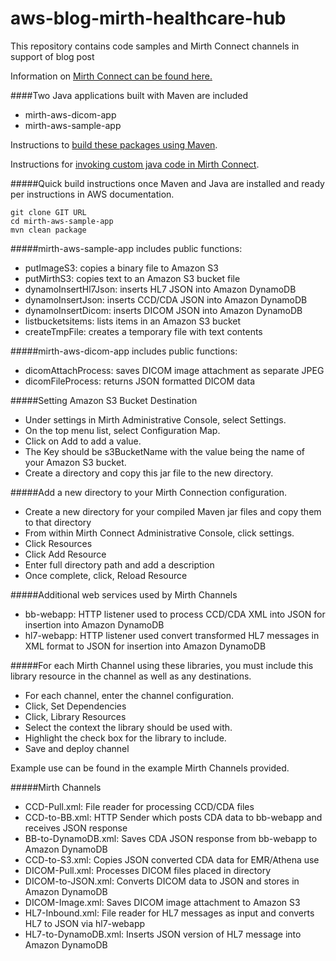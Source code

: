 # aws-blog-mirth-healthcare-hub

This repository contains code samples and Mirth Connect channels in support of blog post <LINK>

Information on [Mirth Connect can be found here.](https://www.mirth.com/)

####Two Java applications built with Maven are included
 * mirth-aws-dicom-app
 * mirth-aws-sample-app

Instructions to [build these packages using Maven](http://docs.aws.amazon.com/sdk-for-java/v1/developer-guide/setup-project-maven.html).

Instructions for [invoking custom java code in Mirth Connect](http://www.mirthcorp.com/community/wiki/display/mirth/How+to+create+and+invoke+custom+Java+code+in+Mirth+Connect).

#####Quick build instructions once Maven and Java are installed and ready per instructions in AWS documentation.
```
git clone GIT URL
cd mirth-aws-sample-app
mvn clean package
```

#####mirth-aws-sample-app includes public functions:
 * putImageS3: copies a binary file to Amazon S3
 * putMirthS3: copies text to an Amazon S3 bucket file
 * dynamoInsertHl7Json: inserts HL7 JSON into Amazon DynamoDB
 * dynamoInsertJson: inserts CCD/CDA JSON into Amazon DynamoDB
 * dynamoInsertDicom: inserts DICOM JSON into Amazon DynamoDB
 * listbucketsitems: lists items in an Amazon S3 bucket
 * createTmpFile:  creates a temporary file with text contents 

#####mirth-aws-dicom-app includes public functions:
 * dicomAttachProcess: saves DICOM image attachment as separate JPEG
 * dicomFileProcess: returns JSON formatted DICOM data

#####Setting Amazon S3 Bucket Destination
 * Under settings in Mirth Administrative Console, select Settings.
 * On the top menu list, select Configuration Map.
 * Click on Add to add a value.  
 * The Key should be s3BucketName with the value being the name of your Amazon S3 bucket. 
 * Create a directory and copy this jar file to the new directory. 

#####Add a new directory to your Mirth Connection configuration.
 * Create a new directory for your compiled Maven jar files and copy them to that directory
 * From within Mirth Connect Administrative Console, click settings.
 * Click Resources
 * Click Add Resource
 * Enter full directory path and add a description
 * Once complete, click, Reload Resource

#####Additional web services used by Mirth Channels
 * bb-webapp: HTTP listener used to process CCD/CDA XML into JSON for insertion into Amazon DynamoDB
 * hl7-webapp: HTTP listener used convert transformed HL7 messages in XML format to JSON for insertion into Amazon DynamoDB

#####For each Mirth Channel using these libraries, you must include this library resource in the channel as well as any destinations.
 * For each channel, enter the channel configuration.
 * Click, Set Dependencies
 * Click, Library Resources
 * Select the context the library should be used with.
 * Highlight the check box for the library to include.
 * Save and deploy channel

Example use can be found in the example Mirth Channels provided.

#####Mirth Channels
 * CCD-Pull.xml: File reader for processing CCD/CDA files
 * CCD-to-BB.xml: HTTP Sender which posts CDA data to bb-webapp and receives JSON response
 * BB-to-DynamoDB.xml: Saves CDA JSON response from bb-webapp to Amazon DynamoDB
 * CCD-to-S3.xml: Copies JSON converted CDA data for EMR/Athena use 
 * DICOM-Pull.xml: Processes DICOM files placed in directory
 * DICOM-to-JSON.xml: Converts DICOM data to JSON and stores in Amazon DynamoDB
 * DICOM-Image.xml: Saves DICOM image attachment to Amazon S3
 * HL7-Inbound.xml: File reader for HL7 messages as input and converts HL7 to JSON via hl7-webapp
 * HL7-to-DynamoDB.xml: Inserts JSON version of HL7 message into Amazon DynamoDB
